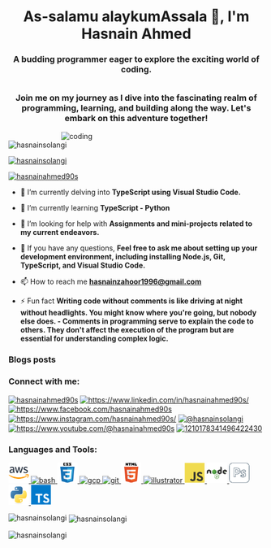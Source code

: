 <h1 align="center">As-salamu alaykumAssala 🙏, I'm Hasnain Ahmed</h1>
<h3 align="center">A budding programmer eager to explore the exciting world of coding.<p> <br> Join me on my journey as I dive into the fascinating realm of programming, learning, and building along the way. Let's embark on this adventure together!</p> </h3>

<img align="right" alt="coding" width="400" src="https://i.pinimg.com/originals/b9/e4/96/b9e4960c1476c78043d499d975f86cdb.gif">

<p align="left"> <img src="https://komarev.com/ghpvc/?username=hasnainsolangi&label=Profile%20views&color=0e75b6&style=flat" alt="hasnainsolangi" /> </p>

<p align="left"> <a href="https://github.com/ryo-ma/github-profile-trophy"><img src="https://github-profile-trophy.vercel.app/?username=hasnainsolangi" alt="hasnainsolangi" /></a> </p>

<p align="left"> <a href="https://twitter.com/hasnainahmed90s" target="blank"><img src="https://img.shields.io/twitter/follow/hasnainahmed90s?logo=twitter&style=for-the-badge" alt="hasnainahmed90s" /></a> </p>

- 🔭 I’m currently delving into **TypeScript using Visual Studio Code.**

- 🌱 I’m currently learning **TypeScript - Python**

- 🤝 I’m looking for help with **Assignments and mini-projects related to my current endeavors.**

- 💬 If you have any questions, **Feel free to ask me about setting up your development environment, including installing Node.js, Git, TypeScript, and Visual Studio Code.**

- 📫 How to reach me **hasnainzahoor1996@gmail.com**

- ⚡ Fun fact **Writing code without comments is like driving at night without headlights. You might know where you're going, but nobody else does. - Comments in programming serve to explain the code to others. They don't affect the execution of the program but are essential for understanding complex logic.**

### Blogs posts
<!-- BLOG-POST-LIST:START -->
<!-- BLOG-POST-LIST:END -->

<h3 align="left">Connect with me:</h3>
<p align="left">
<a href="https://twitter.com/hasnainahmed90s" target="blank"><img align="center" src="https://raw.githubusercontent.com/rahuldkjain/github-profile-readme-generator/master/src/images/icons/Social/twitter.svg" alt="hasnainahmed90s" height="30" width="40" /></a>
<a href="https://linkedin.com/in/https://www.linkedin.com/in/hasnainahmed90s/" target="blank"><img align="center" src="https://raw.githubusercontent.com/rahuldkjain/github-profile-readme-generator/master/src/images/icons/Social/linked-in-alt.svg" alt="https://www.linkedin.com/in/hasnainahmed90s/" height="30" width="40" /></a>
<a href="https://fb.com/https://www.facebook.com/hasnainahmed90s" target="blank"><img align="center" src="https://raw.githubusercontent.com/rahuldkjain/github-profile-readme-generator/master/src/images/icons/Social/facebook.svg" alt="https://www.facebook.com/hasnainahmed90s" height="30" width="40" /></a>
<a href="https://instagram.com/https://www.instagram.com/hasnainahmed90s/" target="blank"><img align="center" src="https://raw.githubusercontent.com/rahuldkjain/github-profile-readme-generator/master/src/images/icons/Social/instagram.svg" alt="https://www.instagram.com/hasnainahmed90s/" height="30" width="40" /></a>
<a href="https://medium.com/@hasnainsolangi" target="blank"><img align="center" src="https://raw.githubusercontent.com/rahuldkjain/github-profile-readme-generator/master/src/images/icons/Social/medium.svg" alt="@hasnainsolangi" height="30" width="40" /></a>
<a href="https://www.youtube.com/c/https://www.youtube.com/@hasnainahmed90s" target="blank"><img align="center" src="https://raw.githubusercontent.com/rahuldkjain/github-profile-readme-generator/master/src/images/icons/Social/youtube.svg" alt="https://www.youtube.com/@hasnainahmed90s" height="30" width="40" /></a>
<a href="https://discord.gg/1210178341496422430" target="blank"><img align="center" src="https://raw.githubusercontent.com/rahuldkjain/github-profile-readme-generator/master/src/images/icons/Social/discord.svg" alt="1210178341496422430" height="30" width="40" /></a>
</p>

<h3 align="left">Languages and Tools:</h3>
<p align="left"> <a href="https://aws.amazon.com" target="_blank" rel="noreferrer"> <img src="https://raw.githubusercontent.com/devicons/devicon/master/icons/amazonwebservices/amazonwebservices-original-wordmark.svg" alt="aws" width="40" height="40"/> </a> <a href="https://www.gnu.org/software/bash/" target="_blank" rel="noreferrer"> <img src="https://www.vectorlogo.zone/logos/gnu_bash/gnu_bash-icon.svg" alt="bash" width="40" height="40"/> </a> <a href="https://www.w3schools.com/css/" target="_blank" rel="noreferrer"> <img src="https://raw.githubusercontent.com/devicons/devicon/master/icons/css3/css3-original-wordmark.svg" alt="css3" width="40" height="40"/> </a> <a href="https://cloud.google.com" target="_blank" rel="noreferrer"> <img src="https://www.vectorlogo.zone/logos/google_cloud/google_cloud-icon.svg" alt="gcp" width="40" height="40"/> </a> <a href="https://git-scm.com/" target="_blank" rel="noreferrer"> <img src="https://www.vectorlogo.zone/logos/git-scm/git-scm-icon.svg" alt="git" width="40" height="40"/> </a> <a href="https://www.w3.org/html/" target="_blank" rel="noreferrer"> <img src="https://raw.githubusercontent.com/devicons/devicon/master/icons/html5/html5-original-wordmark.svg" alt="html5" width="40" height="40"/> </a> <a href="https://www.adobe.com/in/products/illustrator.html" target="_blank" rel="noreferrer"> <img src="https://www.vectorlogo.zone/logos/adobe_illustrator/adobe_illustrator-icon.svg" alt="illustrator" width="40" height="40"/> </a> <a href="https://developer.mozilla.org/en-US/docs/Web/JavaScript" target="_blank" rel="noreferrer"> <img src="https://raw.githubusercontent.com/devicons/devicon/master/icons/javascript/javascript-original.svg" alt="javascript" width="40" height="40"/> </a> <a href="https://nodejs.org" target="_blank" rel="noreferrer"> <img src="https://raw.githubusercontent.com/devicons/devicon/master/icons/nodejs/nodejs-original-wordmark.svg" alt="nodejs" width="40" height="40"/> </a> <a href="https://www.photoshop.com/en" target="_blank" rel="noreferrer"> <img src="https://raw.githubusercontent.com/devicons/devicon/master/icons/photoshop/photoshop-line.svg" alt="photoshop" width="40" height="40"/> </a> <a href="https://www.python.org" target="_blank" rel="noreferrer"> <img src="https://raw.githubusercontent.com/devicons/devicon/master/icons/python/python-original.svg" alt="python" width="40" height="40"/> </a> <a href="https://www.typescriptlang.org/" target="_blank" rel="noreferrer"> <img src="https://raw.githubusercontent.com/devicons/devicon/master/icons/typescript/typescript-original.svg" alt="typescript" width="40" height="40"/> </a> </p>

<p><img align="left" src="https://github-readme-stats.vercel.app/api/top-langs?username=hasnainsolangi&show_icons=true&locale=en&layout=compact" alt="hasnainsolangi" /></p>

<p>&nbsp;<img align="center" src="https://github-readme-stats.vercel.app/api?username=hasnainsolangi&show_icons=true&locale=en" alt="hasnainsolangi" /></p>

<p><img align="center" src="https://github-readme-streak-stats.herokuapp.com/?user=hasnainsolangi&" alt="hasnainsolangi" /></p>
